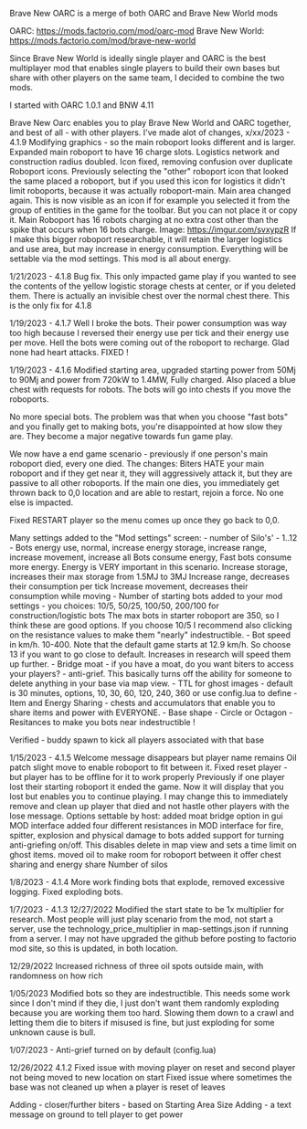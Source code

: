 Brave New OARC
is a merge of both OARC and Brave New World mods

OARC: https://mods.factorio.com/mod/oarc-mod
Brave New World: https://mods.factorio.com/mod/brave-new-world

Since Brave New World is ideally single player and OARC is the best multiplayer mod that enables single players to build their own bases but share with other players on the same team, I decided to combine the two mods.

I started with OARC 1.0.1 and BNW 4.11

Brave New Oarc enables you to play Brave New World and OARC together, and best of all - with other players.  I've made alot of changes, 
x/xx/2023 - 4.1.9
Modifying graphics - so the main roboport looks different and is larger.
Expanded main roboport to have 16 charge slots.
Logistics network and construction radius doubled.
Icon fixed, removing confusion over duplicate Roboport icons.
Previously selecting the "other" roboport icon that looked the same placed a roboport, 
but if you used this icon for logistics it didn't limit roboports, because it 
was actually roboport-main.  Main area changed again. This is now visible as an icon if 
for example you selected it from the group of entities in the game for the toolbar. 
But you can not place it or copy it.
Main Roboport has 16 robots charging at no extra cost other than the spike that occurs when 16 bots charge.
Image:  https://imgur.com/svxypzR
If I make this bigger roboport researchable, it will retain the larger logistics and use area, but may increase in energy consumption. Everything will be settable via the 
mod settings. This mod is all about energy.

1/21/2023 - 4.1.8
Bug fix. This only impacted game play if you wanted to see the contents of the yellow logistic storage chests at center, or if you deleted them. There is actually an invisible chest over the normal chest there. This is the only fix for 4.1.8

1/19/2023 - 4.1.7
Well I broke the bots. Their power consumption was way too high because I reversed their energy use per tick and their energy use per move. Hell the bots were coming out of the roboport to recharge. 
Glad none had heart attacks. FIXED !

1/19/2023 - 4.1.6
Modified starting area, upgraded starting power from 50Mj to 90Mj and power from 720kW to 1.4MW, Fully charged. Also placed a blue chest with requests for robots.
The bots will go into chests if you move the roboports.

No more special bots. The problem was that when you choose "fast bots" and you finally get to making bots, you're disappointed at how slow they are. They become a major negative
towards fun game play.

We now have a end game scenario - previously if one person's main roboport died, every one died.  The changes: Biters HATE your main roboport and if they get near it, 
they will aggressively attack it, but they are passive to all other roboports.
If the main one dies, you immediately get thrown back to 0,0 location and are able to restart, rejoin a force. No one else is impacted.

Fixed RESTART player so the menu comes up once they go back to 0,0.

Many settings added to the "Mod settings" screen:
	- number of Silo's' - 1..12
	- Bots energy use, normal, increase energy storage, increase range, increase movement, increase all
		Bots consume energy, Fast bots consume more energy. Energy is VERY important in this scenario.
		Increase storage, increases their max storage from 1.5MJ to 3MJ
		Increase range, decreases their consumption per tick
		Increase movement, decreases their consumption while moving
	- Number of starting bots added to your mod settings - you choices: 10/5, 50/25, 100/50, 200/100 for construction/logistic bots
	  The max bots in starter roboport are 350, so I think these are good options.  If you choose 10/5 I recommend also clicking on the resistance values to make them "nearly" indestructible.
	- Bot speed in km/h.  10-400.  Note that the default game starts at 12.9 km/h. So choose 13 if you want to go close to default. Increases in research will speed them up further.
	- Bridge moat - if you have a moat, do you want biters to access your players?
	- anti-grief. This basically turns off the ability for someone to delete anything in your base via map view.
	- TTL for ghost images - default is 30 minutes, options, 10, 30, 60, 120, 240, 360 or use config.lua to define
	- Item and Energy Sharing - chests and accumulators that enable you to share items and power with EVERYONE.
	- Base shape - Circle or Octagon
	- Resitances to make you bots near indestructible !

Verified - buddy spawn to kick all players associated with that base

1/15/2023 - 4.1.5
Welcome message disappears but player name remains
Oil patch slight move to enable roboport to fit between it.
Fixed reset player - but player has to be offline for it to work properly
Previously if one player lost their starting roboport it ended the game. Now it will display that
you lost but enables you to continue playing.  I may change this to immediately remove and clean up 
player that died and not hastle other players with the lose message.
Options settable by host:
	added moat bridge option in gui MOD interface
	added four different resistances in MOD interface for fire, spitter, explosion and physical damage to bots
	added support for turning anti-griefing on/off. This disables delete in map view and sets a time limit on ghost items.
	moved oil to make room for roboport between it
	offer chest sharing and energy share
	Number of silos

1/8/2023 - 4.1.4
More work finding bots that explode, removed excessive logging. Fixed exploding bots.

1/7/2023 - 4.1.3
12/27/2022
Modified the start state to be 1x multiplier for research. Most people will just play scenario from the mod, not start a server, use the technology_price_multiplier in map-settings.json if running from a server.
I may not have upgraded the github before posting to factorio mod site, so this is updated, in both location.

12/29/2022
Increased richness of three oil spots outside main, with randomness on how rich

1/05/2023
Modified bots so they are indestructible. This needs some work since I don't mind if they die,
I just don't want them randomly exploding because you are working them too hard. 
Slowing them down to a crawl and letting them die to biters if misused is fine,
but just exploding for some unknown cause is bull.

1/07/2023 - Anti-grief turned on by default (config.lua)

12/26/2022 4.1.2
Fixed issue with moving player on reset and second player not being moved to new location on start
Fixed issue where sometimes the base was not cleaned up when a player is reset of leaves

Adding - closer/further biters - based on Starting Area Size
Adding - a text message on ground to tell player to get power

